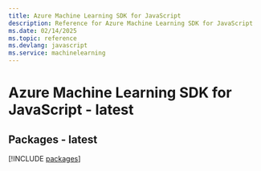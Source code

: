 ```yaml
---
title: Azure Machine Learning SDK for JavaScript
description: Reference for Azure Machine Learning SDK for JavaScript
ms.date: 02/14/2025
ms.topic: reference
ms.devlang: javascript
ms.service: machinelearning
---
```

# Azure Machine Learning SDK for JavaScript - latest
## Packages - latest
[!INCLUDE [packages](machine-learning-index.md)]